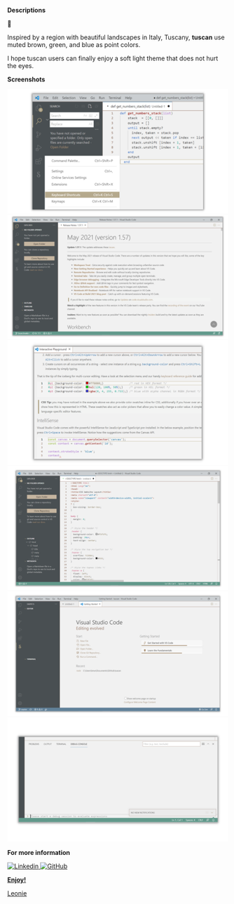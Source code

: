   
**Descriptions**  

🍂  

Inspired by a region with beautiful landscapes in Italy, Tuscany, **tuscan** use muted brown, green, and blue as point colors. 

I hope tuscan users can finally enjoy a soft light theme that does not hurt the eyes.  
  

**Screenshots**  

![image](screen1.png)
![image](screen2.png)
![image](screen3.png)
![image](screen4.png)
![image](screen6.png)
![image](screen5.png)  
  

**For more information**  
  
<a href="https://www.linkedin.com/in/leonie-nur-wahyuni-768580146/"><img alt="Linkedin" src="https://img.icons8.com/fluent/48/000000/linkedin.png"> <a href="https://github.com/nwle/tuscan"><img alt="GitHub" src="https://img.icons8.com/fluent/48/000000/github.png">
  
  
**Enjoy!**  
  
Leonie
